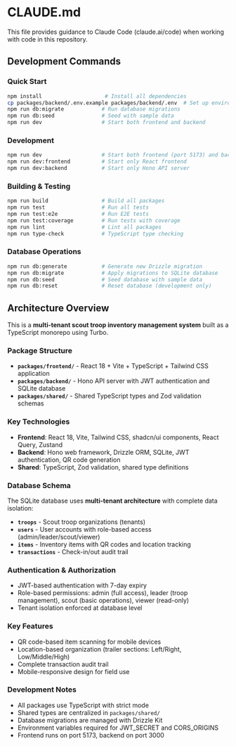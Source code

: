 # CLAUDE.md

This file provides guidance to Claude Code (claude.ai/code) when working with code in this repository.

## Development Commands

### Quick Start
```bash
npm install                    # Install all dependencies
cp packages/backend/.env.example packages/backend/.env  # Set up environment
npm run db:migrate            # Run database migrations
npm run db:seed               # Seed with sample data
npm run dev                   # Start both frontend and backend
```

### Development
```bash
npm run dev                   # Start both frontend (port 5173) and backend (port 3000)
npm run dev:frontend          # Start only React frontend
npm run dev:backend           # Start only Hono API server
```

### Building & Testing
```bash
npm run build                 # Build all packages
npm run test                  # Run all tests
npm run test:e2e              # Run E2E tests
npm run test:coverage         # Run tests with coverage
npm run lint                  # Lint all packages
npm run type-check            # TypeScript type checking
```

### Database Operations
```bash
npm run db:generate           # Generate new Drizzle migration
npm run db:migrate            # Apply migrations to SQLite database
npm run db:seed               # Seed database with sample data
npm run db:reset              # Reset database (development only)
```

## Architecture Overview

This is a **multi-tenant scout troop inventory management system** built as a TypeScript monorepo using Turbo.

### Package Structure
- **`packages/frontend/`** - React 18 + Vite + TypeScript + Tailwind CSS application
- **`packages/backend/`** - Hono API server with JWT authentication and SQLite database
- **`packages/shared/`** - Shared TypeScript types and Zod validation schemas

### Key Technologies
- **Frontend**: React 18, Vite, Tailwind CSS, shadcn/ui components, React Query, Zustand
- **Backend**: Hono web framework, Drizzle ORM, SQLite, JWT authentication, QR code generation
- **Shared**: TypeScript, Zod validation, shared type definitions

### Database Schema
The SQLite database uses **multi-tenant architecture** with complete data isolation:
- **`troops`** - Scout troop organizations (tenants)
- **`users`** - User accounts with role-based access (admin/leader/scout/viewer)
- **`items`** - Inventory items with QR codes and location tracking
- **`transactions`** - Check-in/out audit trail

### Authentication & Authorization
- JWT-based authentication with 7-day expiry
- Role-based permissions: admin (full access), leader (troop management), scout (basic operations), viewer (read-only)
- Tenant isolation enforced at database level

### Key Features
- QR code-based item scanning for mobile devices
- Location-based organization (trailer sections: Left/Right, Low/Middle/High)
- Complete transaction audit trail
- Mobile-responsive design for field use

### Development Notes
- All packages use TypeScript with strict mode
- Shared types are centralized in `packages/shared/`
- Database migrations are managed with Drizzle Kit
- Environment variables required for JWT_SECRET and CORS_ORIGINS
- Frontend runs on port 5173, backend on port 3000